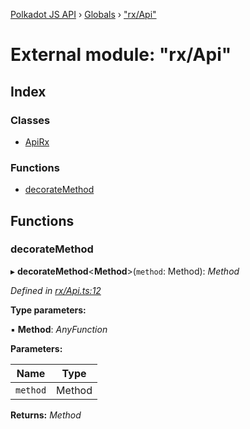 [Polkadot JS API](../README.md) › [Globals](../globals.md) › ["rx/Api"](_rx_api_.md)

# External module: "rx/Api"

## Index

### Classes

* [ApiRx](../classes/_rx_api_.apirx.md)

### Functions

* [decorateMethod](_rx_api_.md#decoratemethod)

## Functions

###  decorateMethod

▸ **decorateMethod**<**Method**>(`method`: Method): *Method*

*Defined in [rx/Api.ts:12](https://github.com/polkadot-js/api/blob/db59fbff25/packages/api/src/rx/Api.ts#L12)*

**Type parameters:**

▪ **Method**: *AnyFunction*

**Parameters:**

Name | Type |
------ | ------ |
`method` | Method |

**Returns:** *Method*
